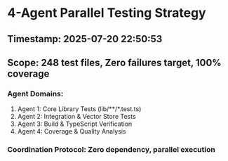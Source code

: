 # 4-Agent Parallel Testing Strategy
## Timestamp: 2025-07-20 22:50:53
## Scope: 248 test files, Zero failures target, 100% coverage

### Agent Domains:
1. Agent 1: Core Library Tests (lib/**/*.test.ts)
2. Agent 2: Integration & Vector Store Tests  
3. Agent 3: Build & TypeScript Verification
4. Agent 4: Coverage & Quality Analysis

### Coordination Protocol: Zero dependency, parallel execution

